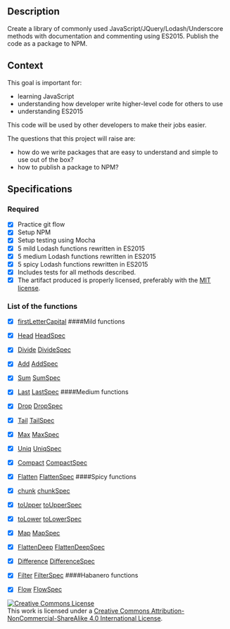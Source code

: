 ## Description

Create a library of commonly used JavaScript/JQuery/Lodash/Underscore methods with documentation and commenting using ES2015. Publish the code as a package to NPM.

## Context

This goal is important for:
- learning JavaScript
- understanding how developer write higher-level code for others to use
- understanding ES2015

This code will be used by other developers to make their jobs easier.

The questions that this project will raise are:
- how do we write packages that are easy to understand and simple to use out of the box?
- how to publish a package to NPM?

## Specifications

### Required

- [X] Practice git flow
- [X] Setup NPM 
- [X] Setup testing using Mocha
- [X] 5 mild Lodash functions rewritten in ES2015
- [X] 5 medium Lodash functions rewritten in ES2015
- [X] 5 spicy Lodash functions rewritten in ES2015
- [X] Includes tests for all methods described.
- [X] The artifact produced is properly licensed, preferably with the [MIT license][mit-license].

### List of the functions

- [x] [firstLetterCapital](./src/spec/firstLetterCapitalSpec.js)
####Mild functions
- [X] [Head](./src/spec/Head.js)  [HeadSpec](./src/spec/HeadSpec.js)
- [X] [Divide](./src/spec/Divide.js)  [DivideSpec](./src/spec/DivideSpec.js)
- [X] [Add](./src/spec/Add.js)  [AddSpec](./src/spec/AddSpec.js)
- [X] [Sum](./src/spec/Sum.js)  [SumSpec](./src/spec/SumSpec.js)
- [X] [Last](./src/spec/Last.js)  [LastSpec](./src/spec/LastSpec.js)
####Medium functions
- [X] [Drop](./src/spec/Drop.js)  [DropSpec](./src/spec/DropSpec.js)
- [X] [Tail](./src/spec/Tail.js)  [TailSpec](./src/spec/TailSpec.js)
- [X] [Max](./src/spec/Max.js)  [MaxSpec](./src/spec/MaxSpec.js)
- [X] [Uniq](./src/spec/Uniq.js)  [UniqSpec](./src/spec/UniqSpec.js)
- [X] [Compact](./src/spec/Compact.js)  [CompactSpec](./src/spec/CompactSpec.js)
- [X] [Flatten](./src/spec/Flatten.js)  [FlattenSpec](./src/spec/FlattenSpec.js)
####Spicy functions
- [X] [chunk](./src/spec/chunk.js)  [chunkSpec](./src/spec/chunkSpec.js)
- [X] [toUpper](./src/spec/toUpper.js)  [toUpperSpec](./src/spec/toUpperSpec.js)
- [X] [toLower](./src/spec/toLower.js)  [toLowerSpec](./src/spec/toLowerSpec.js)
- [X] [Map](./src/spec/Map.js)  [MapSpec](./src/spec/MapSpec.js)
- [X] [FlattenDeep](./src/spec/FlattenDeep.js)  [FlattenDeepSpec](./src/spec/FlattenDeepSpec.js)
- [X] [Difference](./src/spec/Difference.js)  [DifferenceSpec](./src/spec/DifferenceSpec.js)
- [X] [Filter](./src/spec/Filter.js)  [FilterSpec](./src/spec/FilterSpec.js)
####Habanero functions
- [X] [Flow](./src/spec/Flow.js)  [FlowSpec](./src/spec/FlowSpec.js)


<!-- LICENSE -->

<a rel="license" href="http://creativecommons.org/licenses/by-nc-sa/4.0/"><img alt="Creative Commons License" style="border-width:0" src="https://i.creativecommons.org/l/by-nc-sa/4.0/80x15.png" /></a>
<br />This work is licensed under a <a rel="license" href="http://creativecommons.org/licenses/by-nc-sa/4.0/">Creative Commons Attribution-NonCommercial-ShareAlike 4.0 International License</a>.

[mit-license]: https://opensource.org/licenses/MIT
